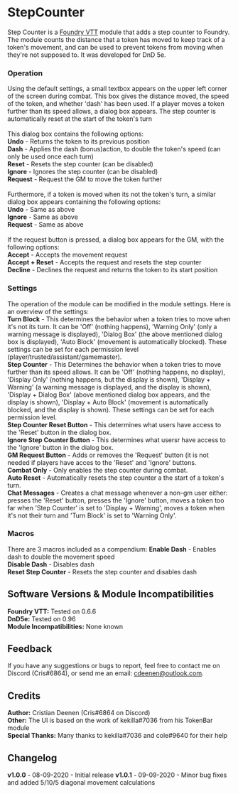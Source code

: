 # StepCounter
Step Counter is a <a href="https://foundryvtt.com/">Foundry VTT</a> module that adds a step counter to Foundry.
The module counts the distance that a token has moved to keep track of a token's movement, and can be used to prevent tokens from moving when they're not supposed to.
It was developed for DnD 5e.

### Operation
Using the default settings, a small textbox appears on the upper left corner of the screen during combat. This box gives the distance moved, the speed of the token, and whether 'dash' has been used. If a player moves a token further than its speed allows, a dialog box appears. The step counter is automatically reset at the start of the token's turn<br>
<br>
This dialog box contains the following options:<br>
<b>Undo</b> - Returns the token to its previous position<br>
<b>Dash</b> - Applies the dash (bonus)action, to double the token's speed (can only be used once each turn)<br>
<b>Reset</b> - Resets the step counter (can be disabled)<br>
<b>Ignore</b> - Ignores the step counter (can be disabled)<br>
<b>Request</b> - Request the GM to move the token further<br>
<br>
Furthermore, if a token is moved when its not the token's turn, a similar dialog box appears containing the following options:<br>
<b>Undo</b> - Same as above<br>
<b>Ignore</b> - Same as above<br>
<b>Request</b> - Same as above<br>
<br>
If the request button is pressed, a dialog box appears for the GM, with the following options:<br>
<b>Accept</b> - Accepts the movement request<br>
<b>Accept + Reset</b> - Accepts the request and resets the step counter<br>
<b>Decline</b> - Declines the request and returns the token to its start position<br>

### Settings
The operation of the module can be modified in the module settings. Here is an overview of the settings:<br>
<b>Turn Block</b> - This determines the behavior when a token tries to move when it's not its turn. It can be 'Off' (nothing happens), 'Warning Only' (only a warning message is displayed), 'Dialog Box' (the above mentioned dialog box is displayed), 'Auto Block' (movement is automatically blocked). These settings can be set for each permission level (player/trusted/assistant/gamemaster).<br>
<b>Step Counter</b> - This Determines the behavior when a token tries to move further than its speed allows. It can be 'Off' (nothing happens, no display), 'Display Only' (nothing happens, but the display is shown), 'Display + Warning' (a warning message is displayed, and the display is shown), 'Display + Dialog Box' (above mentioned dialog box appears, and the display is shown), 'Display + Auto Block' (movement is automatically blocked, and the display is shown). These settings can be set for each permission level.<br>
<b>Step Counter Reset Button</b> - This determines what users have access to the 'Reset' button in the dialog box.<br>
<b>Ignore Step Counter Button</b> - This determines what usersr have access to the 'Ignore' button in the dialog box.<br>
<b>GM Request Button</b> - Adds or removes the 'Request' button (it is not needed if players have acces to the 'Reset' and 'Ignore' buttons.<br>
<b>Combat Only</b> - Only enables the step counter during combat.<br>
<b>Auto Reset</b> - Automatically resets the step counter a the start of a token's turn.<br>
<b>Chat Messages</b> - Creates a chat message whenever a non-gm user either: presses the 'Reset' button, presses the 'Ignore' button, moves a token too far when 'Step Counter' is set to 'Display + Warning', moves a token when it's not their turn and 'Turn Block' is set to 'Warning Only'.<br>

### Macros
There are 3 macros included as a compendium:
<b>Enable Dash</b> - Enables dash to double the movement speed<br>
<b>Disable Dash</b> - Disables dash<br>
<b>Reset Step Counter</b> - Resets the step counter and disables dash<br>

## Software Versions & Module Incompatibilities
<b>Foundry VTT:</b> Tested on 0.6.6<br>
<b>DnD5e:</b> Tested on 0.96<br>
<b>Module Incompatibilities:</b> None known<br>

## Feedback
If you have any suggestions or bugs to report, feel free to contact me on Discord (Cris#6864), or send me an email: cdeenen@outlook.com.

## Credits
<b>Author:</b> Cristian Deenen (Cris#6864 on Discord)<br>
<b>Other:</b> The UI is based on the work of kekilla#7036 from his TokenBar module<br>
<b>Special Thanks:</b> Many thanks to kekilla#7036 and cole#9640 for their help<br>

## Changelog
<b>v1.0.0</b> - 08-09-2020 - Initial release
<b>v1.0.1</b> - 09-09-2020 - Minor bug fixes and added 5/10/5 diagonal movement calculations